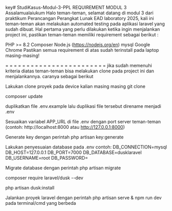 key# StudiKasus-Modul-3-PPL
REQUIREMENT MODUL 3
Assalamualaiukum 
Halo teman-teman, selamat datang di modul 3 dari praktikum Perancangan Perangkat Lunak EAD laboratory 2025, kali ini teman-teman akan melakukan automated testing pada aplikasi laravel yang sudah dibuat. Hal pertama yang perlu dilakukan ketika ingin menjalankan project ini, pastikan teman-teman memiliki requirement sebagai berikut :

PHP >= 8.2
Composer
Node.js (https://nodejs.org/en)
mysql
Google Chrome
Pastikan semua requirement di atas sudah terinstall pada laptop masing-masing!

= = = = = = = = = = = = = = = = = = = = = = = =
jika sudah memenuhi kriteria diatas teman-teman bisa melakukan clone pada project ini dan menjalankannya. caranya sebagai berikut 

Lakukan clone proyek pada device kalian masing masing git clone

composer update

duplikatkan file .env.example lalu duplikasi file tersebut direname menjadi .env 

Sesuaikan variabel APP_URL di file .env dengan port server teman-teman (contoh: http://localhost:8000 atau http://127.0.0.1:8000)

Generate key dengan perintah php artisan key:generate

Lakukan penyesuaian database pada .env 
contoh: DB_CONNECTION=mysql DB_HOST=127.0.0.1 DB_PORT=7000 DB_DATABASE=dusklaravel DB_USERNAME=root DB_PASSWORD=

Migrate database dengan perintah php artisan migrate

composer require laravel/dusk --dev

php artisan dusk:install

Jalankan proyek laravel dengan perintah php artisan serve & npm run dev pada terminal/cmd yang berbeda
